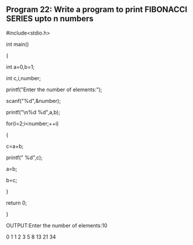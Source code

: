 ## Program 22: Write a program to print FIBONACCI SERIES upto n numbers
#include<stdio.h>

int main()

{

int a=0,b=1;

int c,i,number;

printf("Enter the number of elements:");

scanf("%d",&number);

printf("\n%d %d",a,b);

for(i=2;i<number;++i)

{

c=a+b;

printf(" %d",c);

a=b;

b=c;

}

return 0;

}

OUTPUT:Enter the number of elements:10

0 1 1 2 3 5 8 13 21 34
